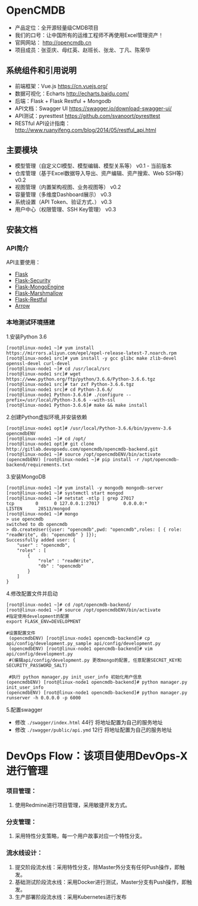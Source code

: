 # OpenCMDB
  - 产品定位：全开源轻量级CMDB项目
  - 我们的口号：让中国所有的运维工程师不再使用Excel管理资产！
  - 官网网站： http://opencmdb.cn
  - 项目成员：张亚庆、母红英、赵班长、张龙、丁凡、陈荣华
  

## 系统组件和引用说明
 
- 前端框架：Vue.js https://cn.vuejs.org/ 
- 数据可视化：Echarts http://echarts.baidu.com/
- 后端：Flask + Flask Restful + Mongodb
- API文档：Swagger UI https://swagger.io/download-swagger-ui/
- API测试：pyresttest https://github.com/svanoort/pyresttest
- RESTful API设计指南： http://www.ruanyifeng.com/blog/2014/05/restful_api.html

## 主要模块

- 模型管理（自定义CI模型、模型编辑、模型关系等） v0.1 - 当前版本
- 仓库管理（基于Excel数据导入导出、资产编辑、资产搜索、Web SSH等） v0.2
- 视图管理（内置架构视图、业务视图等） v0.2
- 容量管理（多维度Dashboard展示） v0.3
- 系统设置（API Token、验证方式、） v0.3
- 用户中心（权限管理、SSH Key管理） v0.3


## 安装文档
    
### API简介

API主要使用：

- [Flask](http://flask.pocoo.org/)
- [Flask-Security](https://flask-security.readthedocs.io/en/latest/)
- [Flask-MongoEngine](http://docs.mongoengine.org/projects/flask-mongoengine/en/latest/)
- [Flask-Marshmallow](https://flask-marshmallow.readthedocs.io/en/latest/)
- [Flask-Restful](https://flask-restful.readthedocs.io/en/latest/)
- [Arrow](http://arrow.readthedocs.io/en/latest/)

### 本地测试环境搭建


1.安装Python 3.6

```
[root@linux-node1 ~]# yum install https://mirrors.aliyun.com/epel/epel-release-latest-7.noarch.rpm
[root@linux-node1 src]# yum install -y gcc glibc make zlib-devel openssl-devel curl-devel
[root@linux-node1 ~]# cd /usr/local/src
[root@linux-node1 src]# wget https://www.python.org/ftp/python/3.6.6/Python-3.6.6.tgz
[root@linux-node1 src]# tar zxf Python-3.6.6.tgz
[root@linux-node1 src]# cd Python-3.6.6/
[root@linux-node1 Python-3.6.6]# ./configure --prefix=/usr/local/Python-3.6.6 --with-ssl
[root@linux-node1 Python-3.6.6]# make && make install
```

2.创建Python虚拟环境,并安装依赖

```
[root@linux-node1 opt]# /usr/local/Python-3.6.6/bin/pyvenv-3.6 opencmdbENV
[root@linux-node1 ~]# cd /opt/
[root@linux-node1 opt]# git clone http://gitlab.devopsedu.com/opencmdb/opencmdb-backend.git
[root@linux-node1 ~]# source /opt/opencmdbENV/bin/activate
(opencmdbENV) [root@linux-node1 ~]# pip install -r /opt/opencmdb-backend/requirements.txt 

```

3.安装MongoDB

```
[root@linux-node1 ~]# yum install -y mongodb mongodb-server
[root@linux-node1 ~]# systemctl start mongod
[root@linux-node1 ~]# netstat -ntlp | grep 27017
tcp        0      0 127.0.0.1:27017         0.0.0.0:*               LISTEN      28513/mongod
[root@linux-node1 ~]# mongo
> use opencmdb
switched to db opencmdb
> db.createUser({user: "opencmdb",pwd: "opencmdb",roles: [ { role: "readWrite", db: "opencmdb" } ]});
Successfully added user: {
	"user" : "opencmdb",
	"roles" : [
		{
			"role" : "readWrite",
			"db" : "opencmdb"
		}
	]
}

```

4.修改配置文件并启动


```
[root@linux-node1 ~]# cd /opt/opencmdb-backend/
[root@linux-node1 ~]# source /opt/opencmdbENV/bin/activate
#指定使用development的配置
export FLASK_ENV=DEVELOPMENT

#设置配置文件
 (opencmdbENV) [root@linux-node1 opencmdb-backend]# cp api/config/development.py_sample api/config/development.py
 (opencmdbENV) [root@linux-node1 opencmdb-backend]# vim api/config/development.py
 #(编辑api/config/development.py 更改mongo的配置, 任意配置SECRET_KEY和SECURITY_PASSWORD_SALT)

 #执行 python manager.py init_user_info 初始化用户信息
(opencmdbENV) [root@linux-node1 opencmdb-backend]# python manager.py init_user_info
(opencmdbENV) [root@linux-node1 opencmdb-backend]# python manager.py runserver -h 0.0.0.0 -p 6000

```

5.配置swagger

- 修改 `./swagger/index.html` 44行 将地址配置为自己的服务地址
- 修改 `./swagger/public/api.ymd` 12行 将地址配置为自己的服务地址


# DevOps Flow：该项目使用DevOps-X进行管理

### 项目管理：
1. 使用Redmine进行项目管理，采用敏捷开发方式。

### 分支管理：

1. 采用特性分支策略，每一个用户故事对应一个特性分支。

### 流水线设计：

1. 提交阶段流水线：采用特性分支，除Master外分支有任何Push操作，即触发。
2. 基础测试阶段流水线：采用Docker进行测试，Master分支有Push操作，即触发。
3. 生产部署阶段流水线：采用Kubernetes进行发布
 
